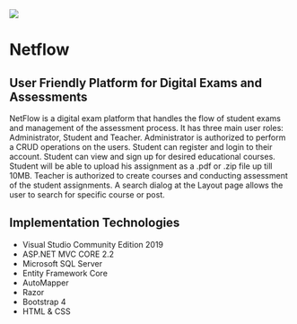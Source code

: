 <div>
    <img src="https://mihailtanev.blob.core.windows.net/netflow/netflow.png?sp=r&st=2019-07-12T14:27:50Z&se=2019-07-12T22:27:50Z&spr=https&sv=2018-03-28&sig=Ifmkl%2Fu%2FgPWiWTUFBvL%2Bi2GdyK5kSmHP7sKqJRiFYcU%3D&sr=b" />
</div>	


# Netflow 

## User Friendly Platform for Digital Exams and Assessments
NetFlow is a digital exam platform that handles the flow of student exams and management of the assessment process.
It has three main user roles: Administrator, Student and Teacher. Administrator is authorized to perform a CRUD operations on the users. 
Student can register and login to their account. Student can view and sign up for desired educational courses. Student will be able
to upload his assignment as a .pdf or .zip file up till 10MB. Teacher is authorized to create courses and conducting assessment of
the student assignments. A search dialog at the Layout page allows the user to search for specific course or post.

## Implementation Technologies

-  Visual Studio Community Edition 2019
-  ASP.NET MVC CORE 2.2
-  Microsoft SQL Server
-  Entity Framework Core
-  AutoMapper
-  Razor
-  Bootstrap 4
-  HTML & CSS